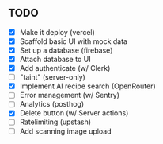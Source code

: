 ## TODO

- [x] Make it deploy (vercel)
- [x] Scaffold basic UI with mock data
- [x] Set up a database (firebase)
- [x] Attach database to UI
- [x] Add authenticate (w/ Clerk)
- [ ] "taint" (server-only)
- [x] Implement AI recipe search (OpenRouter)
- [ ] Error management (w/ Sentry)
- [ ] Analytics (posthog)
- [x] Delete button (w/ Server actions)
- [ ] Ratelimiting (upstash)
- [ ] Add scanning image upload
